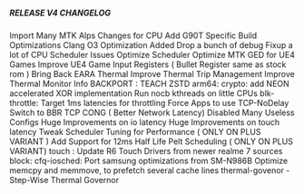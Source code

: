 ##### RELEASE V4 CHANGELOG ######

Import Many MTK Alps Changes for CPU
Add G90T Specific Build Optimizations
Clang O3 Optimization Added
Drop a bunch of debug
Fixup a lot of CPU Scheduler Issues
Optimize Scheduler
Optimize MTK GED for UE4 Games
Improve UE4 Game Input Registers ( Bullet Register same as stock rom )
Bring Back EARA Thermal
Improve Thermal Trip Management
Improve Thermal Monitor Info
BACKPORT : TEACH ZSTD
arm64: crypto: add NEON accelerated XOR implementation
Run nocb kthreads on little CPUs 
blk-throttle: Target 1ms latencies for throttling
Force Apps to use TCP-NoDelay
Switch to BBR TCP CONG ( Better Network Latency)
Disabled Many Useless Configs
Huge Improvements on io latency
Huge Improvements on touch latency 
Tweak Scheduler Tuning for Performance ( ONLY ON PLUS VARIANT )
Add Support for 12ms Half Life Pelt Scheduling ( ONLY ON PLUS VARIANT)
touch : Update R6 Touch Drivers from newer realme 7 sources
block: cfq-iosched: Port samsung optimizations from SM-N986B
Optimize memcpy and memmove, to prefetch several cache lines
thermal-govenor - Step-Wise Thermal Governor

